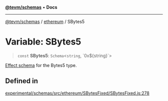 [**@tevm/schemas**](../../README.md) • **Docs**

***

[@tevm/schemas](../../modules.md) / [ethereum](../README.md) / SBytes5

# Variable: SBytes5

> `const` **SBytes5**: `Schema`\<`string`, \`0x$\{string\}\`\>

[Effect schema](https://github.com/Effect-TS/schema) for the Bytes5 type.

## Defined in

[experimental/schemas/src/ethereum/SBytesFixed/SBytesFixed.js:278](https://github.com/qbzzt/tevm-monorepo/blob/main/experimental/schemas/src/ethereum/SBytesFixed/SBytesFixed.js#L278)
